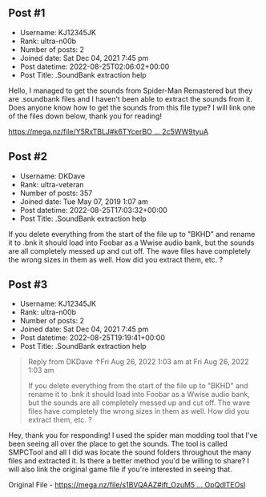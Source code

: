 ## Post #1
- Username: KJ12345JK
- Rank: ultra-n00b
- Number of posts: 2
- Joined date: Sat Dec 04, 2021 7:45 pm
- Post datetime: 2022-08-25T02:06:02+00:00
- Post Title: .SoundBank extraction help

Hello, I managed to get the sounds from Spider-Man Remastered but they are .soundbank files and I haven't been able to extract the sounds from it. Does anyone know how to get the sounds from this file type? I will link one of the files down below, thank you for reading!

[https://mega.nz/file/Y5RxTBLJ#k6TYcerBO ... 2c5WW9tyuA](https://mega.nz/file/Y5RxTBLJ#k6TYcerBOuADaDFs9Qo3ZpzEWvKxgnkQ52c5WW9tyuA)
## Post #2
- Username: DKDave
- Rank: ultra-veteran
- Number of posts: 357
- Joined date: Tue May 07, 2019 1:07 am
- Post datetime: 2022-08-25T17:03:32+00:00
- Post Title: .SoundBank extraction help

If you delete everything from the start of the file up to "BKHD" and rename it to .bnk it should load into Foobar as a Wwise audio bank, but the sounds are all completely messed up and cut off.  The wave files have completely the wrong sizes in them as well.  How did you extract them, etc. ?
## Post #3
- Username: KJ12345JK
- Rank: ultra-n00b
- Number of posts: 2
- Joined date: Sat Dec 04, 2021 7:45 pm
- Post datetime: 2022-08-25T19:19:41+00:00
- Post Title: .SoundBank extraction help

> Reply from DKDave ↑Fri Aug 26, 2022 1:03 am at Fri Aug 26, 2022 1:03 am
>
>  If you delete everything from the start of the file up to "BKHD" and rename it to .bnk it should load into Foobar as a Wwise audio bank, but the sounds are all completely messed up and cut off.  The wave files have completely the wrong sizes in them as well.  How did you extract them, etc. ?

Hey, thank you for responding! I used the spider man modding tool that I've been seeing all over the place to get the sounds. The tool is called SMPCTool and all I did was locate the sound folders throughout the many files and extracted it. Is there a better method you'd be willing to share? I will also link the original game file if you're interested in seeing that.

Original File - [https://mega.nz/file/s1BVQAAZ#ift_OzuM5 ... OpQdlTEOsI](https://mega.nz/file/s1BVQAAZ#ift_OzuM5Kv_RMcPxQX8jPE3m62YViz4aOpQdlTEOsI)
